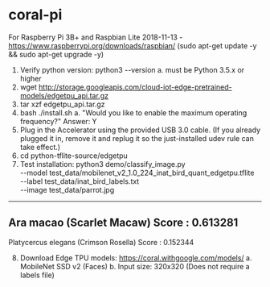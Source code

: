 # coral-pi

For Raspberry Pi 3B+ and Raspbian Lite 2018-11-13 - https://www.raspberrypi.org/downloads/raspbian/
(sudo apt-get update -y && sudo apt-get upgrade -y)

1. Verify python version: python3 --version
   a. must be Python 3.5.x or higher
2. wget http://storage.googleapis.com/cloud-iot-edge-pretrained-models/edgetpu_api.tar.gz
3. tar xzf edgetpu_api.tar.gz
4. bash ./install.sh
   a. "Would you like to enable the maximum operating frequency?" Answer: Y
5. Plug in the Accelerator using the provided USB 3.0 cable. (If you already plugged it in, remove it and replug it so the just-installed udev rule can take effect.)
6. cd python-tflite-source/edgetpu
7. Test installation: 
python3 demo/classify_image.py \
--model test_data/mobilenet_v2_1.0_224_inat_bird_quant_edgetpu.tflite \
--label test_data/inat_bird_labels.txt \
--image test_data/parrot.jpg

---------------------------
Ara macao (Scarlet Macaw)
Score :  0.613281
---------------------------
Platycercus elegans (Crimson Rosella)
Score :  0.152344

8. Download Edge TPU models: https://coral.withgoogle.com/models/
   a. MobileNet SSD v2 (Faces)
   b. Input size: 320x320 (Does not require a labels file)



